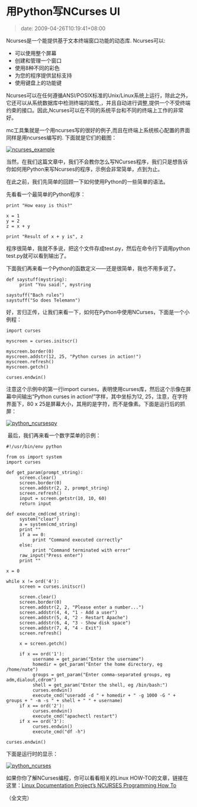 # 用Python写NCurses UI
>date: 2009-04-26T10:19:41+08:00


Ncurses是一个能提供基于文本终端窗口功能的动态库. Ncurses可以:


* 可以使用整个屏幕
* 创建和管理一个窗口
* 使用8种不同的彩色
* 为您的程序提供鼠标支持
* 使用键盘上的功能键


Ncurses可以在任何遵循ANSI/POSIX标准的Unix/Linux系统上运行，除此之外，它还可以从系统数据库中检测终端的属性,，并且自动进行调整,提供一个不受终端约束的接口。因此,Ncurses可以在不同的系统平台和不同的终端上工作的非常好。



mc工具集就是一个用ncurses写的很好的例子,而且在终端上系统核心配置的界面同样是用ncurses编写的. 下面就是它们的截图：


[![ncurses_example](https://coolshell.cn/wp-content/uploads/2009/04/ncurses_example.jpg "ncurses_example")](https://coolshell.cn/wp-content/uploads/2009/04/ncurses_example.jpg)


当然，在我们这篇文章中，我们不会教你怎么写NCurses程序，我们只是想告诉你如何用Python来写Ncurses的程序，示例会非常简单，点到为止。


在此之前，我们先简单的回顾一下如何使用Python的一些简单的语法。


先看看一个最简单的Python程序：



```
print "How easy is this?" 

x = 1
y = 2
z = x + y

print "Result of x + y is", z

```

程序很简单，我就不多说，把这个文件存成test.py，然后在命令行下调用python test.py就可以看到输出了。


下面我们再来看一个Python的函数定义——还是很简单，我也不用多说了。



```
def saystuff(mystring):
     print "You said:", mystring 

saystuff("Bach rules")
saystuff("So does Telemann")

```

好，言归正传，让我们来看一下，如何在Python中使用NCurses，下面是一个小例程：



```
import curses 

myscreen = curses.initscr()

myscreen.border(0)
myscreen.addstr(12, 25, "Python curses in action!")
myscreen.refresh()
myscreen.getch()

curses.endwin()

```

注意这个示例中的第一行import curses，表明使用curses库，然后这个示像在屏幕中间输出“Python curses in action!”字样，其中坐标为12, 25，注意，在字符界面下，80 x 25是屏幕大小，其用的是字符，而不是像素。下面是运行后的抓屏：


[![python_ncursespy](https://coolshell.cn/wp-content/uploads/2009/04/python_ncursespy.jpg "python_ncursespy")](https://coolshell.cn/wp-content/uploads/2009/04/python_ncursespy.jpg)


 最后，我们再来看一个数字菜单的示例：



```
#!/usr/bin/env python

from os import system
import curses

def get_param(prompt_string):
     screen.clear()
     screen.border(0)
     screen.addstr(2, 2, prompt_string)
     screen.refresh()
     input = screen.getstr(10, 10, 60)
     return input

def execute_cmd(cmd_string):
     system("clear")
     a = system(cmd_string)
     print ""
     if a == 0:
          print "Command executed correctly"
     else:
          print "Command terminated with error"
     raw_input("Press enter")
     print ""

x = 0

while x != ord('4'):
     screen = curses.initscr()

     screen.clear()
     screen.border(0)
     screen.addstr(2, 2, "Please enter a number...")
     screen.addstr(4, 4, "1 - Add a user")
     screen.addstr(5, 4, "2 - Restart Apache")
     screen.addstr(6, 4, "3 - Show disk space")
     screen.addstr(7, 4, "4 - Exit")
     screen.refresh()

     x = screen.getch()

     if x == ord('1'):
          username = get_param("Enter the username")
          homedir = get_param("Enter the home directory, eg /home/nate")
          groups = get_param("Enter comma-separated groups, eg adm,dialout,cdrom")
          shell = get_param("Enter the shell, eg /bin/bash:")
          curses.endwin()
          execute_cmd("useradd -d " + homedir + " -g 1000 -G " + groups + " -m -s " + shell + " " + username)
     if x == ord('2'):
          curses.endwin()
          execute_cmd("apachectl restart")
     if x == ord('3'):
          curses.endwin()
          execute_cmd("df -h")

curses.endwin()

```

下面是运行时的显示：


[![python_ncurses](https://coolshell.cn/wp-content/uploads/2009/04/python_ncurses.jpg "python_ncurses")](https://coolshell.cn/wp-content/uploads/2009/04/python_ncurses.jpg)


如果你你了解NCurses编程，你可以看看相关的Linux HOW-TO的文章，链接在这里：[Linux Documentation Project’s NCURSES Programming How To](http://www.linux.org/docs/ldp/howto/NCURSES-Programming-HOWTO/index.html)


（全文完）


